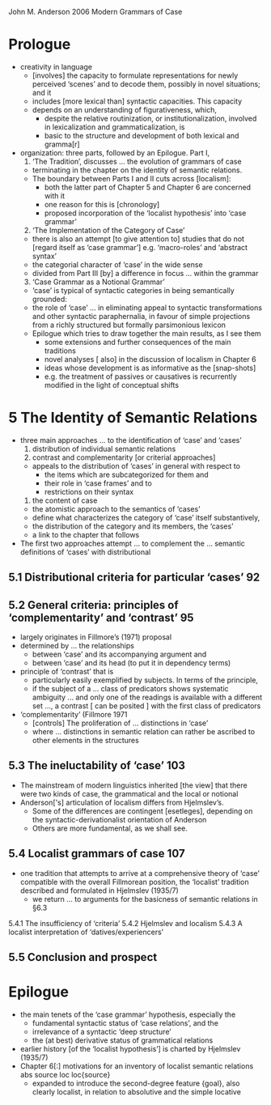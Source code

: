 John M. Anderson
2006
Modern Grammars of Case

# Prologue

* creativity in language
  * [involves] the capacity to formulate representations for newly perceived
    ‘scenes’ and to decode them, possibly in novel situations; and it
  * includes [more lexical than] syntactic capacities. This capacity
  * depends on an understanding of figurativeness, which,
    * despite the relative routinization, or institutionalization, involved in
      lexicalization and grammaticalization, is
    * basic to the structure and development of both lexical and gramma[r]
* organization: three parts, followed by an Epilogue. Part I,
  1. ‘The Tradition’, discusses ... the evolution of grammars of case
    * terminating in the chapter on the identity of semantic relations.
    * The boundary between Parts I and II cuts across [localism]:
      * both the latter part of Chapter 5 and Chapter 6 are concerned with it
      * one reason for this is [chronology]
      * proposed incorporation of the ‘localist hypothesis’ into ‘case grammar’
  2. ‘The Implementation of the Category of Case’
    * there is also an attempt [to give attention to] studies that do not
      [regard itself as ‘case grammar’] e.g. ‘macro-roles’ and ‘abstract syntax’
    * the categorial character of ‘case’ in the wide sense
    * divided from Part III [by] a difference in focus ... within the grammar
  3. ‘Case Grammar as a Notional Grammar’
    * ‘case’ is typical of syntactic categories in being semantically grounded:
    * the role of ‘case’ ... in eliminating appeal to syntactic transformations
      and other syntactic paraphernalia, in favour of simple projections from a
      richly structured but formally parsimonious lexicon
  * Epilogue which tries to draw together the main results, as I see them
    * some extensions and further consequences of the main traditions
    * novel analyses  [ also] in the discussion of localism in Chapter 6
    * ideas whose development is as informative as the [snap-shots]
    * e.g. the treatment of passives or causatives is recurrently modified in
      the light of conceptual shifts

# 5 The Identity of Semantic Relations

* three main approaches ... to the identification of ‘case’ and ‘cases’
  1. distribution of individual semantic relations
  1. contrast and complementarity [or criterial approaches]
    * appeals to the distribution of ‘cases’ in general with respect to
      * the items which are subcategorized for them and
      * their role in ‘case frames’ and to
      * restrictions on their syntax
  1. the content of case
    * the atomistic approach to the semantics of ‘cases’
    * define what characterizes the category of ‘case’ itself substantively,
    * the distribution of the category and its members, the ‘cases’
    * a link to the chapter that follows
* The first two approaches attempt ... to complement the ... semantic
  definitions of ‘cases’ with distributional

## 5.1 Distributional criteria for particular ‘cases’ 92

## 5.2 General criteria: principles of ‘complementarity’ and ‘contrast’ 95

* largely originates in Fillmore’s (1971) proposal
* determined by ... the relationships
  * between ‘case’ and its accompanying argument and
  * between ‘case’ and its head (to put it in dependency terms)
* principle of ‘contrast’ that is
  * particularly easily exemplified by subjects.  In terms of the principle,
  * if the subject of a ... class of predicators shows systematic ambiguity
    ... and only one of the readings is available with a different set ...,
    a contrast [ can be posited ] with the first class of predicators
* ‘complementarity’ (Fillmore 1971
  * [controls] The proliferation of ... distinctions in ‘case’
  * where ... distinctions in semantic relation
    can rather be ascribed to other elements in the structures

## 5.3 The ineluctability of ‘case’ 103

* The mainstream of modern linguistics inherited [the view] that there were two
  kinds of case, the grammatical and the local or notional
* Anderson['s] articulation of localism differs from Hjelmslev’s.
  * Some of the differences are contingent [esetleges],
    depending on the syntactic-derivationalist orientation of Anderson
  * Others are more fundamental, as we shall see.

## 5.4 Localist grammars of case 107

* one tradition that attempts to arrive at a comprehensive theory of ‘case’
  compatible with the overall Fillmorean position, the ‘localist’ tradition
  described and formulated in Hjelmslev (1935/7)
  * we return ... to arguments for the basicness of semantic relations in §6.3

5.4.1 The insufficiency of ‘criteria’
5.4.2 Hjelmslev and localism
5.4.3 A localist interpretation of ‘datives/experiencers’

## 5.5 Conclusion and prospect

# Epilogue

* the main tenets of the ‘case grammar’ hypothesis, especially the
  * fundamental syntactic status of ‘case relations’, and the
  * irrelevance of a syntactic ‘deep structure’
  * the (at best) derivative status of grammatical relations
* earlier history [of the ‘localist hypothesis’] is charted by Hjelmslev
  (1935/7)
* Chapter 6[:] motivations for an inventory of localist semantic relations
  abs source loc loc{source}
  * expanded to introduce the second-degree feature {goal},
    also clearly localist, in relation to absolutive and the simple locative
